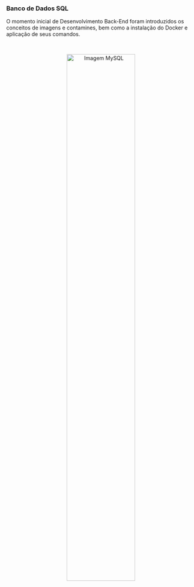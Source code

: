 ### Banco de Dados SQL

O momento inicial de Desenvolvimento Back-End foram introduzidos os conceitos de imagens e contamines, bem como a instalação do Docker e aplicação de seus comandos.


<br>

<p align="center">
  <img src="https://aws.amazon.com/pt/rds/mysql/" alt="Imagem MySQL" width="60%"/>
</p>

